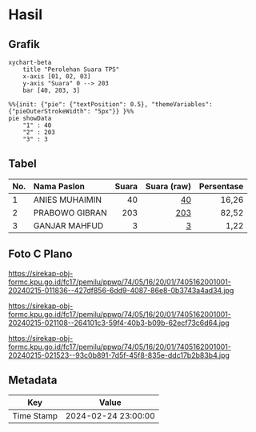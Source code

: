 # Hasil

## Grafik

```mermaid
xychart-beta
    title "Perolehan Suara TPS"
    x-axis [01, 02, 03]
    y-axis "Suara" 0 --> 203
    bar [40, 203, 3]
```

```mermaid
%%{init: {"pie": {"textPosition": 0.5}, "themeVariables": {"pieOuterStrokeWidth": "5px"}} }%%
pie showData
    "1" : 40
    "2" : 203
    "3" : 3
```

## Tabel

| No. | Nama Paslon    | Suara | Suara (raw) | Persentase |
|:--- |:-------------- | -----:| -----------:| ----------:|
| 1   | ANIES MUHAIMIN | 40    | [40][p-1]   | 16,26      |
| 2   | PRABOWO GIBRAN | 203   | [203][p-2]  | 82,52      |
| 3   | GANJAR MAHFUD  | 3     | [3][p-3]    | 1,22       |


[p-1]: https://github.com/gigit-pemilu/pemilu-2024-74-sulawesi-tenggara/blob/main/pilpres/hitung-suara/sub/74-sulawesi-tenggara/sub/05-konawe-selatan/sub/16-moramo-utara/sub/2001-puasana/sub/001-tps/sub/paslon-1.txt
[p-2]: https://github.com/gigit-pemilu/pemilu-2024-74-sulawesi-tenggara/blob/main/pilpres/hitung-suara/sub/74-sulawesi-tenggara/sub/05-konawe-selatan/sub/16-moramo-utara/sub/2001-puasana/sub/001-tps/sub/paslon-2.txt
[p-3]: https://github.com/gigit-pemilu/pemilu-2024-74-sulawesi-tenggara/blob/main/pilpres/hitung-suara/sub/74-sulawesi-tenggara/sub/05-konawe-selatan/sub/16-moramo-utara/sub/2001-puasana/sub/001-tps/sub/paslon-3.txt

## Foto C Plano

https://sirekap-obj-formc.kpu.go.id/fc17/pemilu/ppwp/74/05/16/20/01/7405162001001-20240215-011836--427df856-6dd9-4087-86e8-0b3743a4ad34.jpg

https://sirekap-obj-formc.kpu.go.id/fc17/pemilu/ppwp/74/05/16/20/01/7405162001001-20240215-021108--264101c3-59f4-40b3-b09b-62ecf73c6d64.jpg

https://sirekap-obj-formc.kpu.go.id/fc17/pemilu/ppwp/74/05/16/20/01/7405162001001-20240215-021523--93c0b891-7d5f-45f8-835e-ddc17b2b83b4.jpg


## Metadata

| Key        | Value               |
| ---------- | ------------------- |
| Time Stamp | 2024-02-24 23:00:00 |



